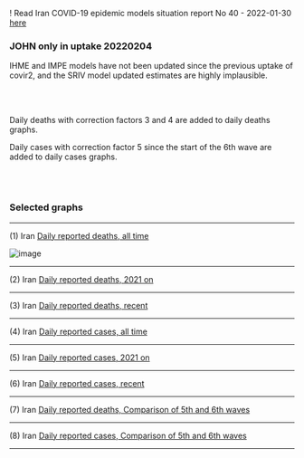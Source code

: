 ! Read Iran COVID-19 epidemic models situation report No 40 - 2022-01-30 [here](https://github.com/pourmalek/covir2/blob/main/situation%20reports/40%20Iran%20COVID-19%20epidemic%20models%20situation%20report%20No%2040%20–%202022-01-30.pdf)

### JOHN only in uptake 20220204 

IHME and IMPE models have not been updated since the previous uptake of covir2, and the SRIV model updated estimates are highly implausible. 

<br/><br/>

Daily deaths with correction factors 3 and 4 are added to daily deaths graphs.  

Daily cases with correction factor 5 since the start of the 6th wave are added to daily cases graphs. 


<br/><br/>

### Selected graphs

******

(1) Iran [Daily reported deaths, all time](https://github.com/pourmalek/covir2/blob/main/20220204/output/merge/graph%2011%20COVID-19%20daily%20deaths%2C%20Iran%2C%20JOHN%2C%20all%20time.pdf)

![image](https://user-images.githubusercontent.com/30849720/152650839-0cc03c4e-2159-465a-932e-7a5d6cd6b7a9.png)

******

(2) Iran [Daily reported deaths, 2021 on](https://github.com/pourmalek/covir2/blob/main/20220204/output/merge/graph%2012%20COVID-19%20daily%20deaths%2C%20Iran%2C%20JOHN%2C%202021.pdf)


******

(3) Iran [Daily reported deaths, recent](https://github.com/pourmalek/covir2/blob/main/20220204/output/merge/graph%2012%20COVID-19%20daily%20deaths%2C%20Iran%2C%20JOHN%2C%202022.pdf)


******

(4) Iran [Daily reported cases, all time](https://github.com/pourmalek/covir2/blob/main/20220204/output/merge/graph%2021%20COVID-19%20daily%20cases%2C%20Iran%2C%20JOHN%2C%20all%20time.pdf)


******

(5) Iran [Daily reported cases, 2021 on](https://github.com/pourmalek/covir2/blob/main/20220204/output/merge/graph%2022%20COVID-19%20daily%20cases%2C%20Iran%2C%20JOHN%2C%202021.pdf)


******

(6) Iran [Daily reported cases, recent](https://github.com/pourmalek/covir2/blob/main/20220204/output/merge/graph%2022%20COVID-19%20daily%20cases%2C%20Iran%2C%20JOHN%2C%202022.pdf)


******

(7) Iran [Daily reported deaths, Comparison of 5th and 6th waves](https://github.com/pourmalek/covir2/blob/main/20220204/output/merge/graph%2031%20COVID-19%20daily%20cases%2C%20Iran%2C%20JOHN%2C%205th%20and%206th%20waves.pdf)



******

(8) Iran [Daily reported cases, Comparison of 5th and 6th waves](https://github.com/pourmalek/covir2/blob/main/20220204/output/merge/graph%2032%20COVID-19%20daily%20deaths%2C%20Iran%2C%20JOHN%2C%205th%20and%206th%20waves.pdf)



******


